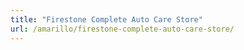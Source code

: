 ```yaml
---
title: "Firestone Complete Auto Care Store"
url: /amarillo/firestone-complete-auto-care-store/
---
```

